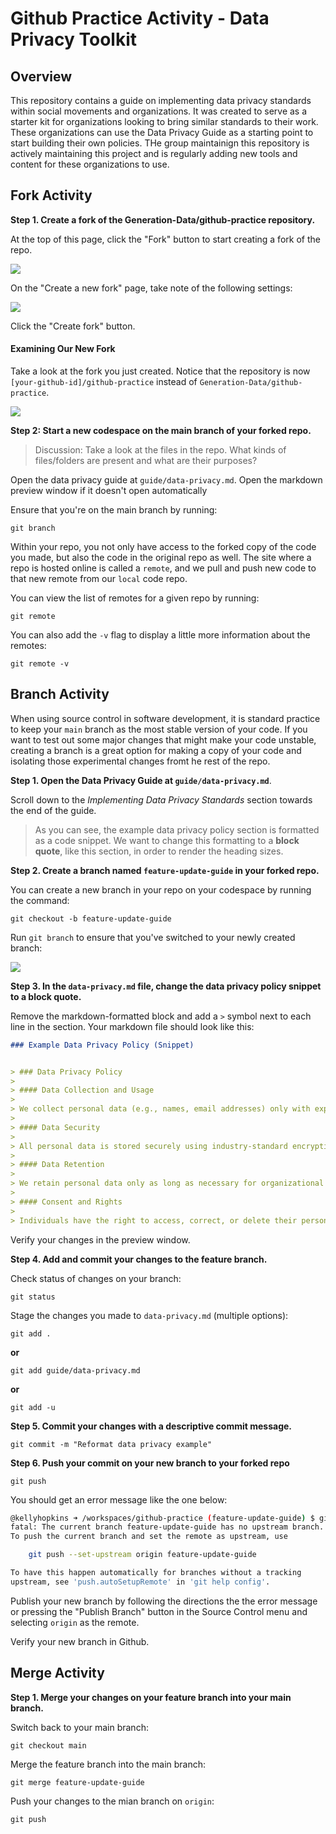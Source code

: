 # Github Practice Activity - Data Privacy Toolkit

## Overview
This repository contains a guide on implementing data privacy standards within social movements and organizations. It was created to serve as a starter kit for organizations looking to bring similar standards to their work. These organizations can use the Data Privacy Guide as a starting point to start building their own policies. THe group maintainign this repository is actively maintaining this project and is regularly adding new tools and content for these organizations to use.

## Fork Activity

**Step 1. Create a fork of the Generation-Data/github-practice repository.**

At the top of this page, click the "Fork" button to start creating a fork of the repo.

![](imgs/click-fork.png)

On the "Create a new fork" page, take note of the following settings:

![](imgs/create-fork-page.png)

Click the "Create fork" button.

#### Examining Our New Fork

Take a look at the fork you just created. Notice that the repository is now `[your-github-id]/github-practice` instead of `Generation-Data/github-practice`.

![](imgs/fork-overview)

**Step 2: Start a new codespace on the main branch of your forked repo.**

> Discussion: Take a look at the files in the repo. What kinds of files/folders are present and what are their purposes?

Open the data privacy guide at `guide/data-privacy.md`. Open the markdown preview window if it doesn't open automatically


Ensure that you're on the main branch by running:
```
git branch
```

Within your repo, you not only have access to the forked copy of the code you made, but also the code in the original repo as well. The site where a repo is hosted online is called a `remote`, and we pull and push new code to that new remote from our `local` code repo.

You can view the list of remotes for a given repo by running:
```
git remote
```

You can also add the `-v` flag to display a little more information about the remotes:
```
git remote -v
```

## Branch Activity

When using source control in software development, it is standard practice to keep your `main` branch as the most stable version of your code. If you want to test out some major changes that might make your code unstable, creating a branch is a great option for making a copy of your code and isolating those experimental changes fromt he rest of the repo.

**Step 1. Open the Data Privacy Guide at `guide/data-privacy.md`**.

Scroll down to the *Implementing Data Privacy Standards* section towards the end of the guide.

> As you can see, the example data privacy policy section is formatted as a code snippet. We want to change this formatting to a **block quote**, like this section, in order to render the heading sizes.

**Step 2. Create a branch named `feature-update-guide` in your forked repo.**

You can create a new branch in your repo on your codespace by running the command:
```
git checkout -b feature-update-guide
```

Run `git branch` to ensure that you've switched to your newly created branch:

![](imgs/git-branch.png)

**Step 3. In the `data-privacy.md` file, change the data privacy policy snippet to a block quote.**

Remove the markdown-formatted block and add a `>` symbol next to each line in the section. Your markdown file should look like this:

```markdown
### Example Data Privacy Policy (Snippet)


> ### Data Privacy Policy
> 
> #### Data Collection and Usage
>
> We collect personal data (e.g., names, email addresses) only with explicit consent and for specified purposes. Data is used solely for internal communication and organizing purposes.
>
> #### Data Security
> 
> All personal data is stored securely using industry-standard encryption methods. Access is restricted to authorized > personnel only.
> 
> #### Data Retention
> 
> We retain personal data only as long as necessary for organizational purposes or as required by law. Data will be securely deleted when no longer needed.
> 
> #### Consent and Rights
> 
> Individuals have the right to access, correct, or delete their personal data upon request. Consent can be withdrawn at any time.
```

Verify your changes in the preview window.

**Step 4. Add and commit your changes to the feature branch.**

Check status of changes on your branch:
```
git status
```

Stage the changes you made to `data-privacy.md` (multiple options):
```
git add .
```

**or**

```
git add guide/data-privacy.md
```

**or**

```
git add -u
```

**Step 5. Commit your changes with a descriptive commit message.**

```
git commit -m "Reformat data privacy example"
```

**Step 6. Push your commit on your new branch to your forked repo**

```
git push
```

You should get an error message like the one below:

```bash
@kellyhopkins ➜ /workspaces/github-practice (feature-update-guide) $ git push
fatal: The current branch feature-update-guide has no upstream branch.
To push the current branch and set the remote as upstream, use

    git push --set-upstream origin feature-update-guide

To have this happen automatically for branches without a tracking
upstream, see 'push.autoSetupRemote' in 'git help config'.
```

Publish your new branch by following the directions the the error message or pressing the "Publish Branch" button in the Source Control menu and selecting `origin` as the remote.

Verify your new branch in Github.


## Merge Activity

**Step 1. Merge your changes on your feature branch into your main branch.**

Switch back to your main branch:
```
git checkout main
```

Merge the feature branch into the main branch:
```
git merge feature-update-guide
```

Push your changes to the mian branch on `origin`:
```
git push
```
